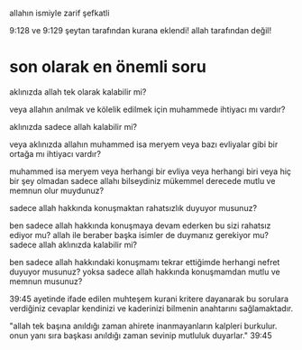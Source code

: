 allahın ismiyle zarif şefkatli

9:128 ve 9:129 şeytan tarafından kurana eklendi! allah tarafından değil!

# son olarak en önemli soru

aklınızda allah tek olarak kalabilir mi?

veya allahın anılmak ve kölelik edilmek için muhammede ihtiyacı mı vardır?

aklınızda sadece allah kalabilir mi?

veya aklınızda allahın muhammed isa meryem veya bazı evliyalar gibi bir ortağa mı ihtiyacı vardır?

muhammed isa meryem veya herhangi bir evliya veya herhangi biri veya hiç bir şey olmadan sadece allahı bilseydiniz mükemmel derecede mutlu ve memnun olur muydunuz?

sadece allah hakkında konuşmaktan rahatsızlık duyuyor musunuz?

ben sadece allah hakkında konuşmaya devam ederken bu sizi rahatsız ediyor mu? allah ile beraber başka isimler de duymanız gerekiyor mu? sadece allah aklınızda kalabilir mi?

ben sadece allah hakkındaki konuşmamı tekrar ettiğimde herhangi nefret duyuyor musunuz? yoksa sadece allah hakkında konuşmamdan mutlu ve memnun musunuz?

39:45 ayetinde ifade edilen muhteşem kurani kritere dayanarak bu sorulara verdiğiniz cevaplar kendinizi ve kaderinizi bilmenin anahtarını sağlamaktadır.


"allah tek başına anıldığı zaman ahirete inanmayanların kalpleri burkulur. onun yanı sıra başkası anıldığı zaman sevinip mutluluk duyarlar." 39:45
